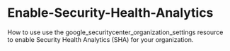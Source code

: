 # Enable-Security-Health-Analytics
How to use use the google_securitycenter_organization_settings resource to enable Security Health Analytics (SHA) for your organization.
